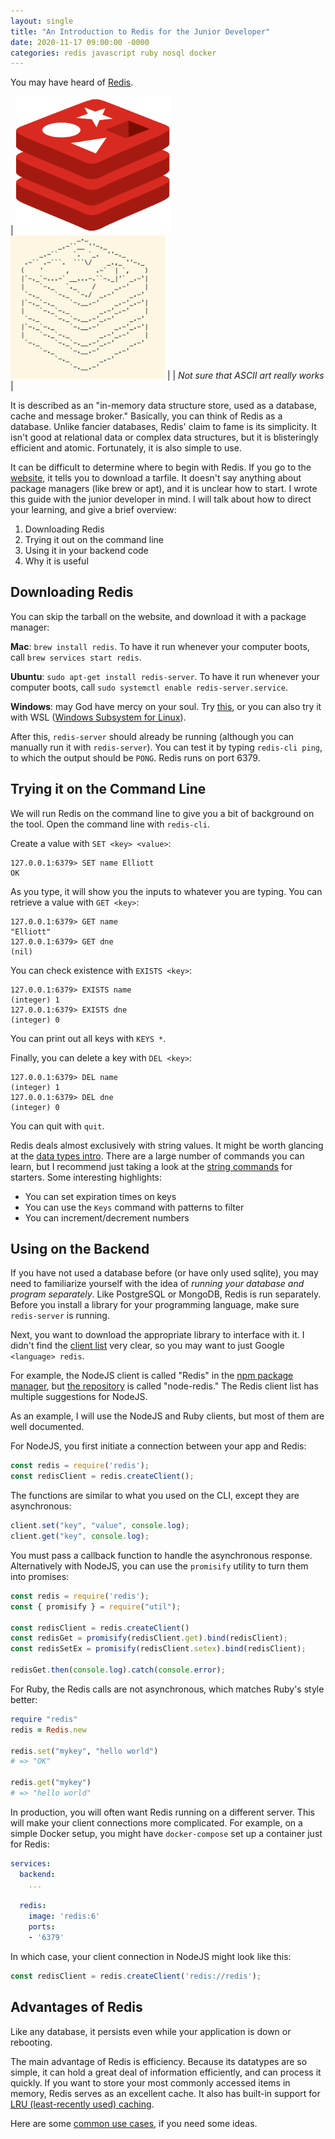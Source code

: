 ```yaml
---
layout: single
title: "An Introduction to Redis for the Junior Developer"
date: 2020-11-17 09:00:00 -0000
categories: redis javascript ruby nosql docker
---
```


You may have heard of [Redis](https://redis.io/). 

| <img src="/assets/images/redis/redis-logo.png" alt="Redis Logo" width="49%" > <img src="/assets/images/redis/redis-server.png" alt="Redis Server" width="49%" > |
| *Not sure that ASCII art really works* |

It is described as an "in-memory data structure store, used as a database, cache and message broker." Basically, you can think of Redis as a database. Unlike fancier databases, Redis' claim to fame is its simplicity. It isn't good at relational data or complex data structures, but it is blisteringly efficient and atomic. Fortunately, it is also simple to use.

It can be difficult to determine where to begin with Redis. If you go to the [website](https://redis.io/download), it tells you to download a tarfile. It doesn't say anything about package managers (like brew or apt), and it is unclear how to start. I wrote this guide with the junior developer in mind. I will talk about how to direct your learning, and give a brief overview:
1. Downloading Redis
2. Trying it out on the command line
3. Using it in your backend code
4. Why it is useful

## Downloading Redis

You can skip the tarball on the website, and download it with a package manager:

__Mac__: `brew install redis`. To have it run whenever your computer boots, call `brew services start redis`.

__Ubuntu__: `sudo apt-get install redis-server`. To have it run whenever your computer boots, call `sudo systemctl enable redis-server.service`.

__Windows__: may God have mercy on your soul. Try [this](https://divyanshushekhar.com/how-to-install-redis-on-windows-10/), or you can also try it with WSL ([Windows Subsystem for Linux](https://docs.microsoft.com/en-us/windows/wsl/install-win10)).

After this, `redis-server` should already be running (although you can manually run it with `redis-server`). You can test it by typing `redis-cli ping`, to which the output should be `PONG`. Redis runs on port 6379.

## Trying it on the Command Line

We will run Redis on the command line to give you a bit of background on the tool. Open the command line with `redis-cli`.

Create a value with `SET <key> <value>`: 

```
127.0.0.1:6379> SET name Elliott
OK
```

As you type, it will show you the inputs to whatever you are typing.
You can retrieve a value with `GET <key>`:

```
127.0.0.1:6379> GET name
"Elliott"
127.0.0.1:6379> GET dne
(nil)
```

You can check existence with `EXISTS <key>`:

```
127.0.0.1:6379> EXISTS name
(integer) 1
127.0.0.1:6379> EXISTS dne
(integer) 0
```

You can print out all keys with `KEYS *`.

Finally, you can delete a key with `DEL <key>`:

```
127.0.0.1:6379> DEL name
(integer) 1
127.0.0.1:6379> DEL dne
(integer) 0
```

You can quit with `quit`.

Redis deals almost exclusively with string values. It might be worth glancing at the [data types intro](https://redis.io/topics/data-types-intro). There are a large number of commands you can learn, but I recommend just taking a look at the [string commands](https://redis.io/commands#string) for starters. Some interesting highlights:
- You can set expiration times on keys
- You can use the `Keys` command with patterns to filter 
- You can increment/decrement numbers

## Using on the Backend

If you have not used a database before (or have only used sqlite), you may need to familiarize yourself with the idea of _running your database and program separately_. Like PostgreSQL or MongoDB, Redis is run separately. Before you install a library for your programming language, make sure `redis-server` is running.

Next, you want to download the appropriate library to interface with it. I didn't find the [client list](https://redis.io/clients) very clear, so you may want to just Google `<language> redis`.

For example, the NodeJS client is called "Redis" in the [npm package manager](https://www.npmjs.com/package/redis), but [the repository](https://github.com/NodeRedis/node-redis) is called "node-redis." The Redis client list has multiple suggestions for NodeJS.

As an example, I will use the NodeJS and Ruby clients, but most of them are well documented. 

For NodeJS, you first initiate a connection between your app and Redis:

```javascript
const redis = require('redis');
const redisClient = redis.createClient();
```

The functions are similar to what you used on the CLI, except they are asynchronous:

```javascript
client.set("key", "value", console.log);
client.get("key", console.log);
```

You must pass a callback function to handle the asynchronous response. Alternatively with NodeJS, you can use the `promisify` utility to turn them into promises:

```javascript
const redis = require('redis');
const { promisify } = require("util");

const redisClient = redis.createClient()
const redisGet = promisify(redisClient.get).bind(redisClient);
const redisSetEx = promisify(redisClient.setex).bind(redisClient);

redisGet.then(console.log).catch(console.error);
```

For Ruby, the Redis calls are not asynchronous, which matches Ruby's style better:

```Ruby
require "redis"
redis = Redis.new

redis.set("mykey", "hello world")
# => "OK"

redis.get("mykey")
# => "hello world"
```

In production, you will often want Redis running on a different server. This will make your client connections more complicated. For example, on a simple Docker setup, you might have `docker-compose` set up a container just for Redis:

```yaml
services:
  backend: 
    ...
  
  redis:
    image: 'redis:6'
    ports:
    - '6379'
```

In which case, your client connection in NodeJS might look like this:

```javascript
const redisClient = redis.createClient('redis://redis');
```

## Advantages of Redis

Like any database, it persists even while your application is down or rebooting.

The main advantage of Redis is efficiency. Because its datatypes are so simple, it can hold a great deal of information efficiently, and can process it quickly. If you want to store your most commonly accessed items in memory, Redis serves as an excellent cache. It also has built-in support for [LRU (least-recently used) caching](https://redis.io/topics/lru-cache).

Here are some [common use cases](http://highscalability.com/blog/2011/7/6/11-common-web-use-cases-solved-in-redis.html), if you need some ideas.
